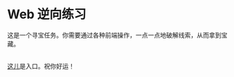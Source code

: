 # Web 逆向练习

这是一个寻宝任务。你需要通过各种前端操作，一点一点地破解线索，从而拿到宝藏。  
<br>

<a href="http://www.icewould.com/treasure-hunt/">这儿</a>是入口。祝你好运！
<br>
